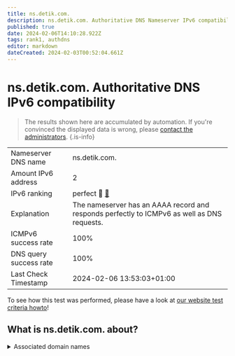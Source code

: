 ```yaml
---
title: ns.detik.com.
description: ns.detik.com. Authoritative DNS Nameserver IPv6 compatibility
published: true
date: 2024-02-06T14:10:28.922Z
tags: rank1, authdns
editor: markdown
dateCreated: 2024-02-03T00:52:04.661Z
---
```


# ns.detik.com. Authoritative DNS IPv6 compatibility

> The results shown here are accumulated by automation. If you're convinced the displayed data is wrong, please [contact the administrators](/howto/chat). 
{.is-info}




|   |   |
| - | - |
| Nameserver DNS name | ns.detik.com.
| Amount IPv6 address | 2
| IPv6 ranking | perfect :1st_place_medal: [🔗](/howto/ranking) |
| Explanation | The nameserver has an AAAA record and responds perfectly to ICMPv6 as well as DNS requests. |
| ICMPv6 success rate | 100%|
| DNS query success rate | 100% |
| Last Check Timestamp | 2024-02-06 13:53:03+01:00 |

To see how this test was performed, please have a look at [our website test criteria howto](/howto/testcriteria/authdns)!


## What is ns.detik.com. about?






<details>
<summary>Associated domain names</summary>

www.detik.com

</details>
